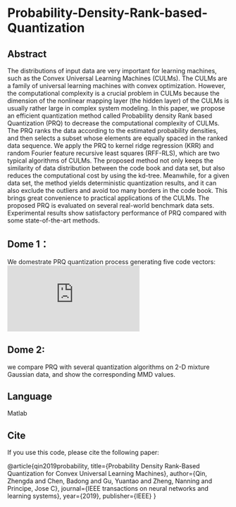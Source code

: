 # Probability-Density-Rank-based-Quantization
## Abstract
The distributions of input data are very important for learning machines, such as the Convex Universal Learning Machines (CULMs). The CULMs are a family of universal learning machines with convex optimization. However, the computational complexity is a crucial problem in CULMs because the dimension of the nonlinear mapping layer (the hidden layer) of the CULMs is usually rather large in complex system modeling. In this paper, we propose an efficient quantization method called Probability density Rank based Quantization (PRQ) to decrease the computational complexity of CULMs. The PRQ ranks the data according to the estimated probability densities, and then selects a subset whose elements are equally spaced in the ranked data sequence. We apply the PRQ to kernel ridge regression (KRR) and random Fourier feature recursive least squares (RFF-RLS), which are two typical algorithms of CULMs. The proposed method not only keeps the similarity of data distribution between the code book and data set, but also reduces the computational cost by using the kd-tree. Meanwhile, for a given data set, the method yields deterministic quantization results, and it can also exclude the outliers and avoid too many borders in the code book. This brings great convenience to practical applications of the CULMs. The proposed PRQ is evaluated on several real-world benchmark data sets. Experimental results show satisfactory performance of PRQ compared with some state-of-the-art methods.

## Dome 1：
We domestrate PRQ quantization process generating five code vectors:
![image](https://github.com/ZhengdQin/Probability-Density-Rank-based-Quantization/tree/master/demo1/PRQ.pdf)

## Dome 2:
we compare PRQ with several quantization algorithms on 2-D mixture Gaussian data, and show the corresponding MMD values.

## Language
Matlab
## Cite
If you use this code, please cite the following paper:

@article{qin2019probability,
  title={Probability Density Rank-Based Quantization for Convex Universal Learning Machines},
  author={Qin, Zhengda and Chen, Badong and Gu, Yuantao and Zheng, Nanning and Principe, Jose C},
  journal={IEEE transactions on neural networks and learning systems},
  year={2019},
  publisher={IEEE}
}
